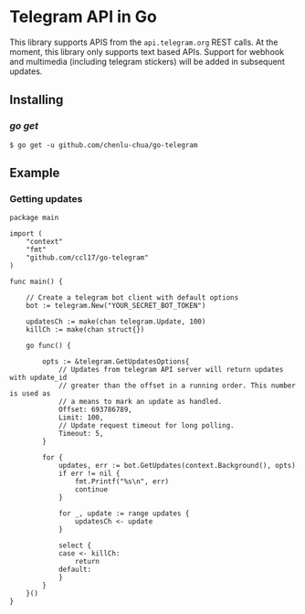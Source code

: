 Telegram API in Go
===============
This library supports APIS from the `api.telegram.org` REST calls. At the moment, this library only supports text based APIs.
Support for webhook and multimedia (including telegram stickers) will be added in subsequent updates.

## Installing
### *go get*
    $ go get -u github.com/chenlu-chua/go-telegram

## Example
### Getting updates
```golang
package main

import (
	"context"
	"fmt"
	"github.com/ccl17/go-telegram"
)

func main() {
	
	// Create a telegram bot client with default options
	bot := telegram.New("YOUR_SECRET_BOT_TOKEN")
	
	updatesCh := make(chan telegram.Update, 100)
	killCh := make(chan struct{})
	
	go func() {
		
		opts := &telegram.GetUpdatesOptions{
			// Updates from telegram API server will return updates with update_id
			// greater than the offset in a running order. This number is used as
			// a means to mark an update as handled.
			Offset: 693786789,
			Limit: 100,
			// Update request timeout for long polling.
			Timeout: 5,
		}
		
		for {
			updates, err := bot.GetUpdates(context.Background(), opts)
			if err != nil {
				fmt.Printf("%s\n", err)
				continue
			}
			
			for _, update := range updates {
				updatesCh <- update
			}
			
			select {
			case <- killCh:
				return
			default:
			}
		}
	}()
}
```